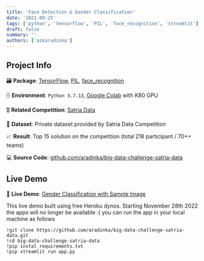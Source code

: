 ```yaml
---
title: 'Face Detection & Gender Classification'
date: '2021-09-25'
tags: ['python', 'tensorflow', 'PIL', 'face_recognition', 'streamlit']
draft: false
summary: ''
authors: ['azkaradinka']
---
```


## Project Info

🗃 **Package**: [TensorFlow](https://github.com/tensorflow), [PIL](https://github.com/python-pillow/Pillow), [face_recognition](https://github.com/ageitgey/face_recognition)

🗄 **Environment**: `Python 3.7.13`, [Google Colab](https://colab.research.google.com/) with K80 GPU

🎖 **Related Competition**: [Satria Data](https://satriadata.kemdikbud.go.id/)

🔗 **Dataset**: Private dataset provided by Satria Data Competition

📈 **Result**: Top 15 solution on the competition (total 218 participant / 70++ teams)

💻 **Source Code**: [github.com/aradinka/big-data-challenge-satria-data](https://github.com/aradinka/big-data-challenge-satria-data)

## Live Demo

📌 **Live Demo**: [Gender Classification with Sample Image](http://bdc.herokuapp.com/)

This live demo built using free Heroku dynos. Starting November 28th 2022 the apps will no longer be available :( you can run the app in your local machine as follows

```
!git clone https://github.com/aradinka/big-data-challenge-satria-data.git
!cd big-data-challenge-satria-data
!pip instal requirements.txt
!pip streamlit run app.py
```